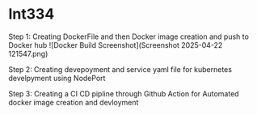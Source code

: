 # Int334

Step 1: Creating DockerFile and then Docker image creation and push to Docker hub
![Docker Build Screenshot](Screenshot 2025-04-22 121547.png)

Step 2: Creating devepoyment and service yaml file for kubernetes develpyment using NodePort

Step 3: Creating a CI CD pipline through Github Action for Automated docker image creation and devloyment

